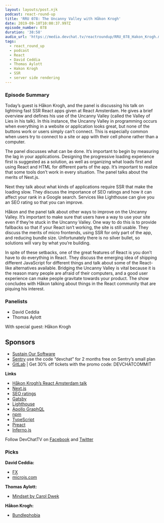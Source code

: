 ```yaml
---
layout: layouts/post.njk
podcast: react-round-up
title: 'RRU 078: The Uncanny Valley with Håkon Krogh'
date: 2019-09-10T10:00:37.997Z
episode_number: 078
duration: '38:58'
audio_url: 'https://media.devchat.tv/reactroundup/RRU_078_Hakon_Krogh.mp3'
tags:
  - react_round_up
  - podcast
  - React
  - David Ceddia
  - Thomas Aylott
  - Hakon Krogh
  - SSR
  - server side rendering
---
```

### **Episode Summary**

Today’s guest is Håkon Krogh, and the panel is discussing his talk on lightning fast SSR React apps given at React Amsterdam. He gives a brief overview and defines his use of the Uncanny Valley (called the Valley of Lies in his talk). In this instance, the Uncanny Valley in programming occurs when everything in a website or application looks great, but none of the buttons work or users simply can’t connect. This is especially common when users try to connect to a site or app with their cell phone rather than a computer.

The panel discusses what can be done. It’s important to begin by measuring the lag in your applications. Designing the progressive loading experience first is suggested as a solution, as well as organizing what loads first and using React and HTML for different parts of the app. It’s important to realize that some tools don’t work in every situation. The panel talks about the merits of Next.js. 

Next they talk about what kinds of applications require SSR that make the loading slow. They discuss the importance of SEO ratings and how it can affect your rank in a Google search. Services like Lighthouse can give you an SEO rating so that you can improve. 

Håkon and the panel talk about other ways to improve on the Uncanny Valley. It’s important to make sure that users have a way to use your site even if they’re stuck in the Uncanny Valley. One way to do this is to provide fallbacks so that if your React isn’t working, the site is still usable. They discuss the merits of micro frontends, using SSR for only part of the app, and reducing bundle size. Unfortunately there is no silver bullet, so solutions will vary by what you’re building. 

In spite of these setbacks, one of the great features of React is you don’t have to do everything in React. They discuss the emerging idea of shipping different JavaScript for different things and talk about some of the React-like alternatives available. Bridging the Uncanny Valley is vital because it is the reason many people are afraid of their computers, and a good user experience can make people gravitate towards your product. The show concludes with Håkon talking about things in the React community that are piquing his interest. 


### **Panelists**



*   David Ceddia
*   Thomas Aylott

With special guest: Håkon Krogh


## **Sponsors**



*   [Sustain Our Software](https://devchat.tv/sustain-our-software/)
*   [Sentry](http://sentry.io/) use the code “devchat” for 2 months free on Sentry’s small plan
*   [GitLab](https://devchat.tv/gitlabcommit) | Get 30% off tickets with the promo code: DEVCHATCOMMIT

**Links**



*   [Håkon Krogh’s React Amsterdam talk](https://www.youtube.com/watch?v=cSaFLPciWP8)
*   [Next.js](https://nextjs.org/)
*   [SEO ratings](https://optinmonster.com/seo-ranking-factors/)
*   [Gatsby](https://www.gatsbyjs.org/)
*   [Lighthouse](https://github.com/GoogleChrome/lighthouse) 
*   [Apollo GraphQL](https://www.apollographql.com/)
*   [npm](https://www.npmjs.com/)
*   [TypeScript](https://www.typescriptlang.org/)
*   [Preact](https://preactjs.com/)
*   [Inferno.js](https://infernojs.org/)

Follow DevChatTV on [Facebook](https://www.facebook.com/DevChattv/?__tn__=%2Cd%2CP-R&eid=ARDBDrBnK71PDmx_8gE_IeIEo5SnM7cyzylVBjAwfaOo1ck_6q3GXuRBfaUQZaWVvFGyEVjrhDwnS_tV) and [Twitter](https://twitter.com/devchattv?lang=en)


### **Picks**

**David Ceddia:**



*   [FX](https://github.com/antonmedv/fx)
*   [microjs.com](http://microjs.com/)

**Thomas Aylott:**



*   [Mindset by Carol Dwek](https://www.amazon.com/Mindset-Psychology-Carol-S-Dweck/dp/0345472322/ref=sr_1_2?ie=UTF8&qid=1548462018&sr=8-1&linkCode=ll1&tag=devchattv-20&linkId=f06bfe7482dca8bb751ed6d7cc86e2ab&language=en_US)

**Håkon Krogh:**



*   [Bundlephobia](https://bundlephobia.com/) 

<!-- Docs to Markdown version 1.0β17 -->
